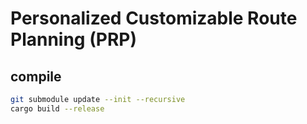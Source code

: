 # Personalized Customizable Route Planning (PRP)


## compile

```bash
git submodule update --init --recursive
cargo build --release
```

